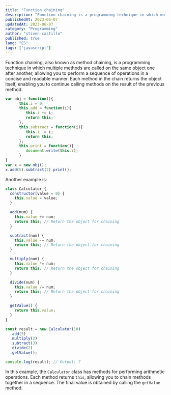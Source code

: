 ```yaml
---
title: "Function chaining"
description: "Function chaining is a programming technique in which multiple methods are called on the same object one after another, allowing you to perform a sequence of operations in a concise and readable manner"
publishedAt: 2023-06-07
updatedAt: 2023-06-07
category: "Programming"
author: "stiven-castillo"
published: true
lang: "ES"
tags: ["javascript"]
---
```


Function chaining, also known as method chaining, is a programming technique in which multiple methods are called on the same object one after another, allowing you to perform a sequence of operations in a concise and readable manner. Each method in the chain returns the object itself, enabling you to continue calling methods on the result of the previous method.

```javascript
var obj = function(){
      this.i = 0;
      this.add = function(i){
         this.i += i;
         return this;
      };
      this.subtract = function(i){
         this.i -= i;
         return this;
      };
      this.print = function(){
         document.write(this.i);
      }
}
var x = new obj();
x.add(5).subtract(2).print();
```

Another example is:

```javascript
class Calculator {
  constructor(value = 0) {
    this.value = value;
  }

  add(num) {
    this.value += num;
    return this; // Return the object for chaining
  }

  subtract(num) {
    this.value -= num;
    return this; // Return the object for chaining
  }

  multiply(num) {
    this.value *= num;
    return this; // Return the object for chaining
  }

  divide(num) {
    this.value /= num;
    return this; // Return the object for chaining
  }

  getValue() {
    return this.value;
  }
}

const result = new Calculator(10)
  .add(5)
  .multiply(2)
  .subtract(3)
  .divide(2)
  .getValue();

console.log(result); // Output: 7

```

In this example, the `Calculator` class has methods for performing arithmetic operations. Each method returns `this`, allowing you to chain methods together in a sequence. The final value is obtained by calling the `getValue` method.